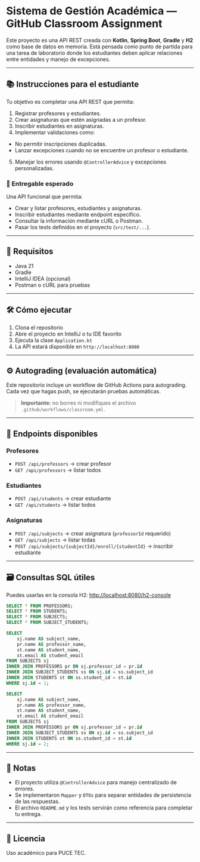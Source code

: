 
# Sistema de Gestión Académica — GitHub Classroom Assignment

Este proyecto es una API REST creada con **Kotlin**, **Spring Boot**, **Gradle** y **H2** como base de datos en memoria. Está pensada como punto de partida para una tarea de laboratorio donde los estudiantes deben aplicar relaciones entre entidades y manejo de excepciones.

---

## 📚 Instrucciones para el estudiante

Tu objetivo es completar una API REST que permita:

1. Registrar profesores y estudiantes.
2. Crear asignaturas que estén asignadas a un profesor.
3. Inscribir estudiantes en asignaturas.
4. Implementar validaciones como:
  - No permitir inscripciones duplicadas.
  - Lanzar excepciones cuando no se encuentre un profesor o estudiante.
5. Manejar los errores usando `@ControllerAdvice` y excepciones personalizadas.

### 🎯 Entregable esperado

Una API funcional que permita:

- Crear y listar profesores, estudiantes y asignaturas.
- Inscribir estudiantes mediante endpoint específico.
- Consultar la información mediante cURL o Postman.
- Pasar los tests definidos en el proyecto (`src/test/...`).

---

## 🚀 Requisitos

- Java 21
- Gradle
- IntelliJ IDEA (opcional)
- Postman o cURL para pruebas

---

## 🛠️ Cómo ejecutar

1. Clona el repositorio
2. Abre el proyecto en IntelliJ o tu IDE favorito
3. Ejecuta la clase `Application.kt`
4. La API estará disponible en `http://localhost:8080`

---

## ⚙️ Autograding (evaluación automática)

Este repositorio incluye un workflow de GitHub Actions para autograding. Cada vez que hagas push, se ejecutarán pruebas automáticas.

> **Importante:** no borres ni modifiques el archivo `.github/workflows/classroom.yml`.

---

## 🔧 Endpoints disponibles

### Profesores
- `POST /api/professors` → crear profesor
- `GET /api/professors` → listar todos

### Estudiantes
- `POST /api/students` → crear estudiante
- `GET /api/students` → listar todos

### Asignaturas
- `POST /api/subjects` → crear asignatura (`professorId` requerido)
- `GET /api/subjects` → listar todas
- `POST /api/subjects/{subjectId}/enroll/{studentId}` → inscribir estudiante

---

## 🗃️ Consultas SQL útiles

Puedes usarlas en la consola H2: [http://localhost:8080/h2-console](http://localhost:8080/h2-console)

```sql
SELECT * FROM PROFESSORS;
SELECT * FROM STUDENTS;
SELECT * FROM SUBJECTS;
SELECT * FROM SUBJECT_STUDENTS;

SELECT 
    sj.name AS subject_name,
    pr.name AS professor_name,
    st.name AS student_name,
    st.email AS student_email
FROM SUBJECTS sj
INNER JOIN PROFESSORS pr ON sj.professor_id = pr.id
INNER JOIN SUBJECT_STUDENTS ss ON sj.id = ss.subject_id
INNER JOIN STUDENTS st ON ss.student_id = st.id
WHERE sj.id = 1;

SELECT 
    sj.name AS subject_name,
    pr.name AS professor_name,
    st.name AS student_name,
    st.email AS student_email
FROM SUBJECTS sj
INNER JOIN PROFESSORS pr ON sj.professor_id = pr.id
INNER JOIN SUBJECT_STUDENTS ss ON sj.id = ss.subject_id
INNER JOIN STUDENTS st ON ss.student_id = st.id
WHERE sj.id = 2;
```

---

## 🧠 Notas

- El proyecto utiliza `@ControllerAdvice` para manejo centralizado de errores.
- Se implementaron `Mapper` y `DTOs` para separar entidades de persistencia de las respuestas.
- El archivo `README.md` y los tests servirán como referencia para completar tu entrega.

---

## 📎 Licencia

Uso académico para PUCE TEC.
